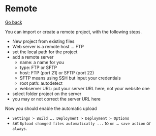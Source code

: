 # Remote

[Go back](../index.md#phpstorm)

You can import or create a remote project, with the following steps.

* New project from existing files
* Web server is a remote host ... FTP
* set the local path for the project
* add a remote server
    * name: a name for you
    * type: FTP or SFTP
    * host: FTP (port 21) or SFTP (port 22)
    * SFTP means using SSH but input your credentials
    * root path: autodetect
    * webserver URL: put your server URL here, not your website one
* select folder project on the server
* you may or not correct the server URL here

Now you should enable the automatic upload

* `Settings > Build …, Deployment > Deployment > Options`
* set `Upload changed files automatically ...` to `on … save action` or `always`.